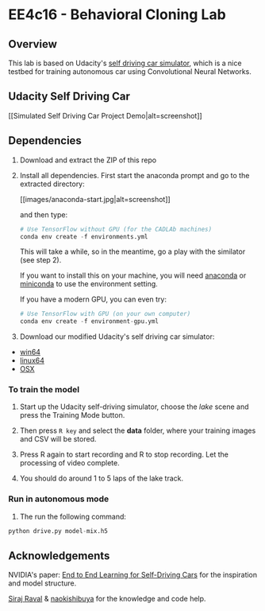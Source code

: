 # EE4c16 - Behavioral Cloning Lab

## Overview

This lab is based on Udacity's [self driving car
simulator](https://github.com/udacity/self-driving-car-sim), which is
a nice testbed for training autonomous car using Convolutional Neural
Networks.

## Udacity Self Driving Car

[[Simulated Self Driving Car Project Demo|alt=screenshot]]





## Dependencies

1. Download and extract the ZIP of this repo 

2. Install all dependencies. First start the anaconda prompt and go to the extracted directory:

	[[images/anaconda-start.jpg|alt=screenshot]]

	and then type:

    ```python
    # Use TensorFlow without GPU (for the CADLAb machines)
    conda env create -f environments.yml
	```
	This will take a while, so in the meantime, go a play with the
	similator (see step 2).

	If you want to install this on your machine, you will need
    [anaconda](https://www.continuum.io/downloads) or
    [miniconda](https://conda.io/miniconda.html) to use the
    environment setting.

	If you have a modern GPU, you can even try:

	```python
    # Use TensorFlow with GPU (on your own computer)
    conda env create -f environment-gpu.yml
    ```

 2. Download our modified Udacity's self driving car simulator:

*  [win64](https://drive.google.com/file/d/1vs_AbhXxPVL1fjCbRiKItR0U432ANRyh)
*  [linux64](https://drive.google.com/file/d/1ABdmMtDHMl_bRSTyDyH2zqdURkzzl93y)
*  [OSX](https://drive.google.com/open?id=1qqt_Q8pZqQFpvn9xHRMc002ABq-tQQDK)


### To train the model

1. Start up the Udacity self-driving simulator, choose the *lake*
scene and press the Training Mode button.

2. Then press `R key` and select the **data** folder, where your
training images and CSV will be stored.

3. Press R again to start recording and R to stop recording. Let the
processing of video complete.

4. You should do around 1 to 5 laps of the lake track.


### Run in autonomous mode

1. The run the following command:

```python
python drive.py model-mix.h5
```


## Acknowledgements

NVIDIA's paper: [End to End Learning for Self-Driving Cars](http://images.nvidia.com/content/tegra/automotive/images/2016/solutions/pdf/end-to-end-dl-using-px.pdf) for the inspiration and model structure.

[Siraj Raval](https://github.com/llsourcell) & [naokishibuya](https://github.com/naokishibuya) for the knowledge and code help.



